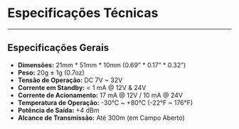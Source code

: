 # Especificações Técnicas

---

## Especificações Gerais

* **Dimensões:** 21mm * 51mm * 10mm (0.69” * 0.17” * 0.32”)
* **Peso:** 20g ± 1g (0.7oz)
* **Tensão de Operação:** DC 7V ~ 32V
* **Corrente em Standby:** < 1 mA @ 12V & 24V
* **Corrente de Acionamento:** 17 mA @ 12V / 10 mA @ 24V
* **Temperatura de Operação:** -30℃ ~ +80℃ (-22°F ~ 176°F)
* **Potência de Saída:** +4 dBm
* **Alcance de Transmissão:** Até 300m (em Campo Aberto)
